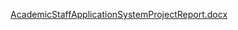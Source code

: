 [AcademicStaffApplicationSystemProjectReport.docx](https://github.com/user-attachments/files/19966489/AcademicStaffApplicationSystemProjectReport.docx)
